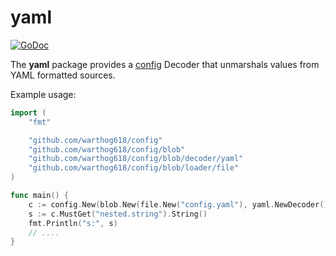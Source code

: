 # yaml

[![GoDoc](https://godoc.org/github.com/warthog618/config/blob/decoder/yaml/sar?status.svg)](https://godoc.org/github.com/warthog618/config/blob/decoder/yaml)

The **yaml** package provides a [config](https://github.com/warthog618/config) Decoder that unmarshals values from YAML formatted sources.

Example usage:

```go
import (
    "fmt"

    "github.com/warthog618/config"
    "github.com/warthog618/config/blob"
    "github.com/warthog618/config/blob/decoder/yaml"
    "github.com/warthog618/config/blob/loader/file"
)

func main() {
    c := config.New(blob.New(file.New("config.yaml"), yaml.NewDecoder()))
    s := c.MustGet("nested.string").String()
    fmt.Println("s:", s)
    // ....
}
```
